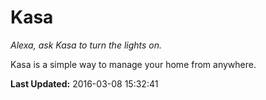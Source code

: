 # Kasa
*Alexa, ask Kasa to turn the lights on.*

Kasa is a simple way to manage your home from anywhere.

**Last Updated:** 2016-03-08 15:32:41